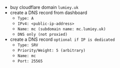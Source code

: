- buy cloudflare domain `lumiey.uk`
- create a DNS record from dashboard
    - `Type: A`
    - `IPv4: <public-ip-address>`
    - `Name: mc (subdomain name: mc.lumiey.uk)`
    - `DNS only (not proxied)`
- create a DNS record `optional if IP is dedicated`
    - `Type: SRV`
    - `Priority/Weight: 5 (arbitrary)`
    - `Name: mc`
    - `Port: 25565`
